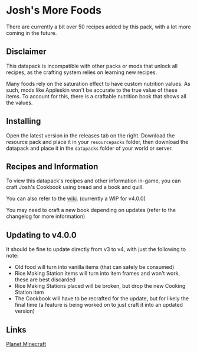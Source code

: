 # Josh's More Foods
There are currently a bit over 50 recipes added by this pack, with a lot more coming in the future.

## Disclaimer
This datapack is incompatible with other packs or mods that unlock all recipes, as the crafting system relies on learning new recipes.

Many foods rely on the saturation effect to have custom nutrition values. As such, mods like Appleskin won't be accurate to the true value of these items. To account for this, there is a craftable nutrition book that shows all the values.

## Installing
Open the latest version in the releases tab on the right. Download the resource pack and place it in your `resourcepacks` folder, then download the datapack and place it in the `datapacks` folder of your world or server.

## Recipes and Information
To view this datapack's recipes and other information in-game, you can craft Josh's Cookbook using bread and a book and quill.

You can also refer to the [wiki](https://github.com/Joshcraft2002/joshs-more-foods/wiki). (currently a WIP for v4.0.0)

You may need to craft a new book depending on updates (refer to the changelog for more information)

## Updating to v4.0.0
It should be fine to update directly from v3 to v4, with just the following to note:
- Old food will turn into vanilla items (that can safely be consumed)
- Rice Making Station items will turn into item frames and won't work, these are best discarded
- Rice Making Stations placed will be broken, but drop the new Cooking Station item
- The Cookbook will have to be recrafted for the update, but for likely the final time (a feature is being worked on to just craft it into an updated version)

## Links
[Planet Minecraft](https://www.planetminecraft.com/data-pack/josh-s-more-foods-20-new-recipes/)
